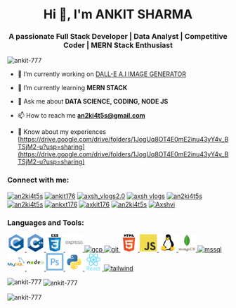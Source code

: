<h1 align="center">Hi 👋, I'm ANKIT SHARMA</h1>
<h3 align="center">A passionate Full Stack Developer | Data Analyst | Competitive Coder | MERN Stack Enthusiast</h3>

<p align="left"> <img src="https://komarev.com/ghpvc/?username=ankit-777&label=Profile%20views&color=0e75b6&style=flat" alt="ankit-777" /> </p>

- 🔭 I’m currently working on [DALL-E A.I IMAGE GENERATOR](https://github.com/ANKIT-777/Dall-E-img-generator.git)

- 🌱 I’m currently learning **MERN STACK**

- 💬 Ask me about **DATA SCIENCE, CODING, NODE JS**

- 📫 How to reach me **an2ki4t5s@gmail.com**

- 📄 Know about my experiences [https://drive.google.com/drive/folders/1JogUq8OT4E0mE2inu43yY4v_BTSjM2-u?usp=sharing](https://drive.google.com/drive/folders/1JogUq8OT4E0mE2inu43yY4v_BTSjM2-u?usp=sharing)

<h3 align="left">Connect with me:</h3>
<p align="left">
<a href="https://twitter.com/an2ki4t5s" target="blank"><img align="center" src="https://raw.githubusercontent.com/rahuldkjain/github-profile-readme-generator/master/src/images/icons/Social/twitter.svg" alt="an2ki4t5s" height="30" width="40" /></a>
<a href="https://linkedin.com/in/ankit176" target="blank"><img align="center" src="https://raw.githubusercontent.com/rahuldkjain/github-profile-readme-generator/master/src/images/icons/Social/linked-in-alt.svg" alt="ankit176" height="30" width="40" /></a>
<a href="https://instagram.com/axsh_vlogs2.0" target="blank"><img align="center" src="https://raw.githubusercontent.com/rahuldkjain/github-profile-readme-generator/master/src/images/icons/Social/instagram.svg" alt="axsh_vlogs2.0" height="30" width="40" /></a>
<a href="https://www.youtube.com/c/axsh vlogs" target="blank"><img align="center" src="https://raw.githubusercontent.com/rahuldkjain/github-profile-readme-generator/master/src/images/icons/Social/youtube.svg" alt="axsh vlogs" height="30" width="40" /></a>
<a href="https://www.codechef.com/users/an2ki4t5s" target="blank"><img align="center" src="https://cdn.jsdelivr.net/npm/simple-icons@3.1.0/icons/codechef.svg" alt="an2ki4t5s" height="30" width="40" /></a>
<a href="https://www.hackerrank.com/an2ki4t5s" target="blank"><img align="center" src="https://raw.githubusercontent.com/rahuldkjain/github-profile-readme-generator/master/src/images/icons/Social/hackerrank.svg" alt="an2ki4t5s" height="30" width="40" /></a>
<a href="https://codeforces.com/profile/ankxt176" target="blank"><img align="center" src="https://raw.githubusercontent.com/rahuldkjain/github-profile-readme-generator/master/src/images/icons/Social/codeforces.svg" alt="ankxt176" height="30" width="40" /></a>
<a href="https://www.leetcode.com/axkit176" target="blank"><img align="center" src="https://raw.githubusercontent.com/rahuldkjain/github-profile-readme-generator/master/src/images/icons/Social/leet-code.svg" alt="axkit176" height="30" width="40" /></a>
<a href="https://auth.geeksforgeeks.org/user/an2ki4t5s" target="blank"><img align="center" src="https://raw.githubusercontent.com/rahuldkjain/github-profile-readme-generator/master/src/images/icons/Social/geeks-for-geeks.svg" alt="an2ki4t5s" height="30" width="40" /></a>
<a href="https://discord.gg/Axshvi" target="blank"><img align="center" src="https://raw.githubusercontent.com/rahuldkjain/github-profile-readme-generator/master/src/images/icons/Social/discord.svg" alt="Axshvi" height="30" width="40" /></a>
</p>

<h3 align="left">Languages and Tools:</h3>
<p align="left"> <a href="https://www.cprogramming.com/" target="_blank" rel="noreferrer"> <img src="https://raw.githubusercontent.com/devicons/devicon/master/icons/c/c-original.svg" alt="c" width="40" height="40"/> </a> <a href="https://www.w3schools.com/cpp/" target="_blank" rel="noreferrer"> <img src="https://raw.githubusercontent.com/devicons/devicon/master/icons/cplusplus/cplusplus-original.svg" alt="cplusplus" width="40" height="40"/> </a> <a href="https://www.w3schools.com/css/" target="_blank" rel="noreferrer"> <img src="https://raw.githubusercontent.com/devicons/devicon/master/icons/css3/css3-original-wordmark.svg" alt="css3" width="40" height="40"/> </a> <a href="https://expressjs.com" target="_blank" rel="noreferrer"> <img src="https://raw.githubusercontent.com/devicons/devicon/master/icons/express/express-original-wordmark.svg" alt="express" width="40" height="40"/> </a> <a href="https://cloud.google.com" target="_blank" rel="noreferrer"> <img src="https://www.vectorlogo.zone/logos/google_cloud/google_cloud-icon.svg" alt="gcp" width="40" height="40"/> </a> <a href="https://git-scm.com/" target="_blank" rel="noreferrer"> <img src="https://www.vectorlogo.zone/logos/git-scm/git-scm-icon.svg" alt="git" width="40" height="40"/> </a> <a href="https://www.w3.org/html/" target="_blank" rel="noreferrer"> <img src="https://raw.githubusercontent.com/devicons/devicon/master/icons/html5/html5-original-wordmark.svg" alt="html5" width="40" height="40"/> </a> <a href="https://developer.mozilla.org/en-US/docs/Web/JavaScript" target="_blank" rel="noreferrer"> <img src="https://raw.githubusercontent.com/devicons/devicon/master/icons/javascript/javascript-original.svg" alt="javascript" width="40" height="40"/> </a> <a href="https://www.linux.org/" target="_blank" rel="noreferrer"> <img src="https://raw.githubusercontent.com/devicons/devicon/master/icons/linux/linux-original.svg" alt="linux" width="40" height="40"/> </a> <a href="https://www.mongodb.com/" target="_blank" rel="noreferrer"> <img src="https://raw.githubusercontent.com/devicons/devicon/master/icons/mongodb/mongodb-original-wordmark.svg" alt="mongodb" width="40" height="40"/> </a> <a href="https://www.microsoft.com/en-us/sql-server" target="_blank" rel="noreferrer"> <img src="https://www.svgrepo.com/show/303229/microsoft-sql-server-logo.svg" alt="mssql" width="40" height="40"/> </a> <a href="https://www.mysql.com/" target="_blank" rel="noreferrer"> <img src="https://raw.githubusercontent.com/devicons/devicon/master/icons/mysql/mysql-original-wordmark.svg" alt="mysql" width="40" height="40"/> </a> <a href="https://nodejs.org" target="_blank" rel="noreferrer"> <img src="https://raw.githubusercontent.com/devicons/devicon/master/icons/nodejs/nodejs-original-wordmark.svg" alt="nodejs" width="40" height="40"/> </a> <a href="https://www.photoshop.com/en" target="_blank" rel="noreferrer"> <img src="https://raw.githubusercontent.com/devicons/devicon/master/icons/photoshop/photoshop-line.svg" alt="photoshop" width="40" height="40"/> </a> <a href="https://www.python.org" target="_blank" rel="noreferrer"> <img src="https://raw.githubusercontent.com/devicons/devicon/master/icons/python/python-original.svg" alt="python" width="40" height="40"/> </a> <a href="https://reactjs.org/" target="_blank" rel="noreferrer"> <img src="https://raw.githubusercontent.com/devicons/devicon/master/icons/react/react-original-wordmark.svg" alt="react" width="40" height="40"/> </a> <a href="https://tailwindcss.com/" target="_blank" rel="noreferrer"> <img src="https://www.vectorlogo.zone/logos/tailwindcss/tailwindcss-icon.svg" alt="tailwind" width="40" height="40"/> </a> </p>

<p><img align="left" src="https://github-readme-stats.vercel.app/api/top-langs?username=ankit-777&show_icons=true&locale=en&layout=compact" alt="ankit-777" /></p>

<p>&nbsp;<img align="center" src="https://github-readme-stats.vercel.app/api?username=ankit-777&show_icons=true&locale=en" alt="ankit-777" /></p>

<p><img align="center" src="https://github-readme-streak-stats.herokuapp.com/?user=ankit-777&" alt="ankit-777" /></p>
